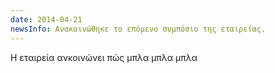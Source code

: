 ```yaml
---
date: 2014-04-21
newsInfo: Ανακοινώθηκε το επόμενο συμπόσιο της εταιρείας.
---
```


Η εταιρεία ανκοινώνει πώς μπλα μπλα μπλα